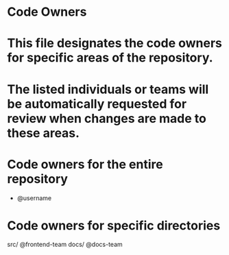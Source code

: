 # Code Owners

# This file designates the code owners for specific areas of the repository.
# The listed individuals or teams will be automatically requested for review when changes are made to these areas.

# Code owners for the entire repository
* @username

# Code owners for specific directories
src/ @frontend-team
docs/ @docs-team
